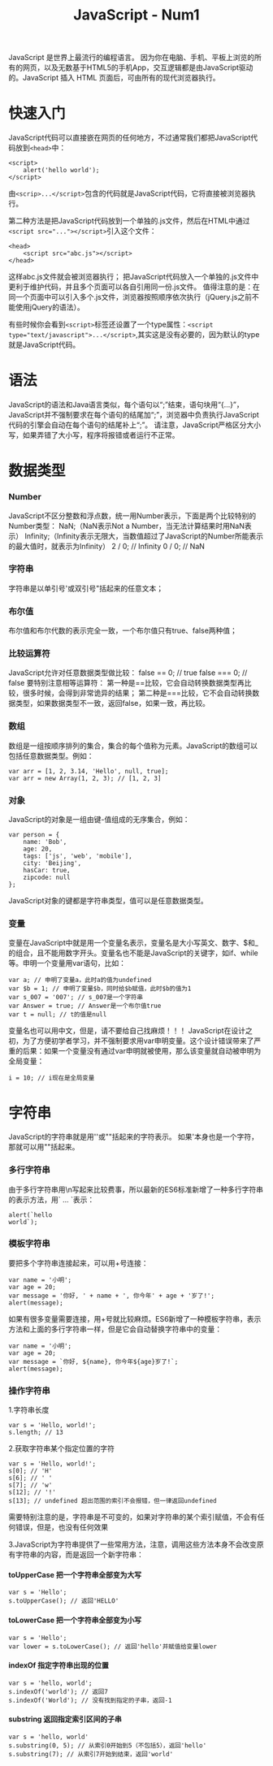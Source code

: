 ﻿---
title: JavaScript - Num1
categories: JavaScript
tags:
- JavaScript学习
---

JavaScript 是世界上最流行的编程语言。
因为你在电脑、手机、平板上浏览的所有的网页，以及无数基于HTML5的手机App，交互逻辑都是由JavaScript驱动的。JavaScript 插入 HTML 页面后，可由所有的现代浏览器执行。
<!-- more -->

# 快速入门
JavaScript代码可以直接嵌在网页的任何地方，不过通常我们都把JavaScript代码放到`<head>`中：

    <script>
        alert('hello world');
    </script>
由`<scrip>...</script>`包含的代码就是JavaScript代码，它将直接被浏览器执行。

第二种方法是把JavaScript代码放到一个单独的.js文件，然后在HTML中通过`<script src="..."></script>`引入这个文件：

    <head>
        <script src="abc.js"></script>
    </head>
这样abc.js文件就会被浏览器执行；
把JavaScript代码放入一个单独的.js文件中更利于维护代码，并且多个页面可以各自引用同一份.js文件。
值得注意的是：在同一个页面中可以引入多个.js文件，浏览器按照顺序依次执行（jQuery.js之前不能使用jQuery的语法）。

有些时候你会看到`<script>`标签还设置了一个type属性：`<script type="text/javascript">...</script>`,其实这是没有必要的，因为默认的type就是JavaScript代码。

# 语法
JavaScript的语法和Java语言类似，每个语句以“;”结束，语句块用“{...}”，JavaScript并不强制要求在每个语句的结尾加“;”，浏览器中负责执行JavaScript代码的引擎会自动在每个语句的结尾补上“;”。
请注意，JavaScript严格区分大小写，如果弄错了大小写，程序将报错或者运行不正常。

# 数据类型
### Number
JavaScript不区分整数和浮点数，统一用Number表示，下面是两个比较特别的Number类型：
NaN;（NaN表示Not a Number，当无法计算结果时用NaN表示）
Infinity;（Infinity表示无限大，当数值超过了JavaScript的Number所能表示的最大值时，就表示为Infinity）
2 / 0; // Infinity
0 / 0; // NaN
### 字符串
字符串是以单引号'或双引号"括起来的任意文本；
### 布尔值
布尔值和布尔代数的表示完全一致，一个布尔值只有true、false两种值；
### 比较运算符
JavaScript允许对任意数据类型做比较：
false == 0; // true
false === 0; // false
要特别注意相等运算符：
第一种是==比较，它会自动转换数据类型再比较，很多时候，会得到非常诡异的结果；
第二种是===比较，它不会自动转换数据类型，如果数据类型不一致，返回false，如果一致，再比较。
### 数组
数组是一组按顺序排列的集合，集合的每个值称为元素。JavaScript的数组可以包括任意数据类型。例如：

    var arr = [1, 2, 3.14, 'Hello', null, true];
    var arr = new Array(1, 2, 3); // [1, 2, 3]
### 对象
JavaScript的对象是一组由键-值组成的无序集合，例如：

    var person = {
        name: 'Bob',
        age: 20,
        tags: ['js', 'web', 'mobile'],
        city: 'Beijing',
        hasCar: true,
        zipcode: null
    };
JavaScript对象的键都是字符串类型，值可以是任意数据类型。
### 变量
变量在JavaScript中就是用一个变量名表示，变量名是大小写英文、数字、$和_的组合，且不能用数字开头。变量名也不能是JavaScript的关键字，如if、while等。申明一个变量用var语句，比如：

    var a; // 申明了变量a，此时a的值为undefined
    var $b = 1; // 申明了变量$b，同时给$b赋值，此时$b的值为1
    var s_007 = '007'; // s_007是一个字符串
    var Answer = true; // Answer是一个布尔值true
    var t = null; // t的值是null
变量名也可以用中文，但是，请不要给自己找麻烦！！！
JavaScript在设计之初，为了方便初学者学习，并不强制要求用var申明变量。这个设计错误带来了严重的后果：如果一个变量没有通过var申明就被使用，那么该变量就自动被申明为全局变量：

    i = 10; // i现在是全局变量

# 字符串
JavaScript的字符串就是用''或""括起来的字符表示。
如果'本身也是一个字符，那就可以用""括起来。

### 多行字符串
由于多行字符串用\n写起来比较费事，所以最新的ES6标准新增了一种多行字符串的表示方法，用\` ... `表示：

    alert(`hello
    world`);

### 模板字符串
要把多个字符串连接起来，可以用+号连接：

    var name = '小明';
    var age = 20;
    var message = '你好, ' + name + ', 你今年' + age + '岁了!';
    alert(message);
    
如果有很多变量需要连接，用+号就比较麻烦。ES6新增了一种模板字符串，表示方法和上面的多行字符串一样，但是它会自动替换字符串中的变量：

    var name = '小明';
    var age = 20;
    var message = `你好, ${name}, 你今年${age}岁了!`;   
    alert(message);
    
### 操作字符串
1.字符串长度

    var s = 'Hello, world!';
    s.length; // 13
    
2.获取字符串某个指定位置的字符

    var s = 'Hello, world!';
    s[0]; // 'H'
    s[6]; // ' '
    s[7]; // 'w'
    s[12]; // '!'
    s[13]; // undefined 超出范围的索引不会报错，但一律返回undefined
需要特别注意的是，字符串是不可变的，如果对字符串的某个索引赋值，不会有任何错误，但是，也没有任何效果

3.JavaScript为字符串提供了一些常用方法，注意，调用这些方法本身不会改变原有字符串的内容，而是返回一个新字符串：
#### toUpperCase 把一个字符串全部变为大写

    var s = 'Hello';
    s.toUpperCase(); // 返回'HELLO'
    
#### toLowerCase 把一个字符串全部变为小写

    var s = 'Hello';
    var lower = s.toLowerCase(); // 返回'hello'并赋值给变量lower
    
#### indexOf 指定字符串出现的位置

    var s = 'hello, world';
    s.indexOf('world'); // 返回7
    s.indexOf('World'); // 没有找到指定的子串，返回-1

#### substring 返回指定索引区间的子串

    var s = 'hello, world'
    s.substring(0, 5); // 从索引0开始到5（不包括5），返回'hello'
    s.substring(7); // 从索引7开始到结束，返回'world'

